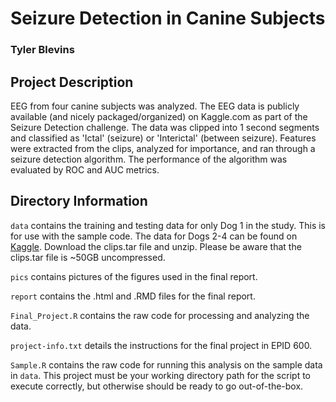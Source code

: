 # Seizure Detection in Canine Subjects
### Tyler Blevins

## Project Description
EEG from four canine subjects was analyzed. The EEG data is publicly available (and nicely packaged/organized) on Kaggle.com as part of the Seizure Detection challenge. The data was clipped into 1 second segments and classified as 'Ictal' (seizure) or 'Interictal' (between seizure). Features were extracted from the clips, analyzed for importance, and ran through a seizure detection algorithm. The performance of the algorithm was evaluated by ROC and AUC metrics.

## Directory Information
`data` contains the training and testing data for only Dog 1 in the study. This is for use with the sample code. The data for Dogs 2-4 can be found on [Kaggle](https://www.kaggle.com/c/seizure-detection/data). Download the clips.tar file and unzip. Please be aware that the clips.tar file is ~50GB uncompressed.

`pics` contains pictures of the figures used in the final report.

`report` contains the .html and .RMD files for the final report.

`Final_Project.R` contains the raw code for processing and analyzing the data.

`project-info.txt` details the instructions for the final project in EPID 600.

`Sample.R` contains the raw code for running this analysis on the sample data in `data`. This project must be your working directory path for the script to execute correctly, but otherwise should be ready to go out-of-the-box.



